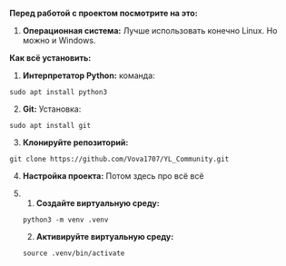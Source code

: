 **Перед работой с проектом посмотрите на это:**

1. **Операционная система:** Лучше использовать конечно Linux. Но можно и Windows.

**Как всё установить:**

1. **Интерпретатор Python:** команда: 
```
sudo apt install python3
```

2. **Git:** Установка: 
```
sudo apt install git
```

3. **Клонируйте репозиторий:** 
```
git clone https://github.com/Vova1707/YL_Community.git
```

4. **Настройка проекта:**
Потом здесь про всё всё

5. 
   1. **Создайте виртуальную среду:** 
    ```
    python3 -m venv .venv
    ```
   
   2. **Активируйте виртуальную среду:** 
    ```
    source .venv/bin/activate
    ```
